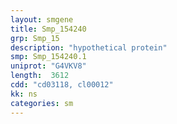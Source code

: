 ```yaml
---
layout: smgene
title: Smp_154240
grp: Smp_15
description: "hypothetical protein"
smp: Smp_154240.1
uniprot: "G4VKV8"
length:  3612
cdd: "cd03118, cl00012"
kk: ns
categories: sm
---
```


